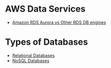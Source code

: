 
# AWS Data Services
- [Amazon RDS Aurora vs Other RDS DB engines](AmazonRDS/AmazonAuroraVsOtherDBEngines.md)

# Types of Databases
- [Relational Databases](../../1_HLDDesignComponents/3_DatabaseComponents/Readme.md)
- [NoSQL Databases](../../1_HLDDesignComponents/3_DatabaseComponents/NoSQL-Databases/Readme.md)